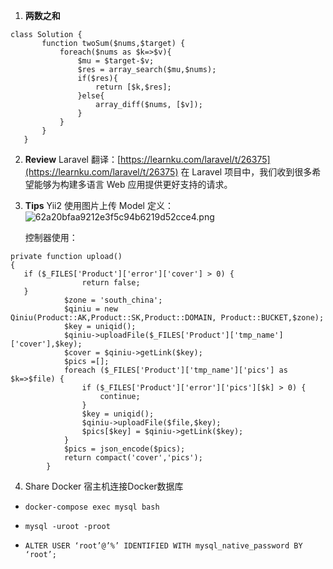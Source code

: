 1. **两数之和**
   
```
class Solution {
       function twoSum($nums,$target) {
           foreach($nums as $k=>$v){
               $mu = $target-$v;
               $res = array_search($mu,$nums);
               if($res){
                   return [$k,$res];
               }else{
                   array_diff($nums, [$v]);
               }
           }
       }
   } 
```
2. **Review**
    Laravel 翻译：[https://learnku.com/laravel/t/26375](https://learnku.com/laravel/t/26375)
    在 Laravel 项目中，我们收到很多希望能够为构建多语言 Web 应用提供更好支持的请求。
3. **Tips**
    Yii2 使用图片上传
    Model 定义：
        ![62a20bfaa9212e3f5c94b6219d52cce4.png](https://github.com/wujianan/ARTS/tree/master/week_1/model.png)
        
    控制器使用：
   
    
```
private function upload()
{
   if ($_FILES['Product']['error']['cover'] > 0) {
                return false;
   }
            $zone = 'south_china';
            $qiniu = new Qiniu(Product::AK,Product::SK,Product::DOMAIN, Product::BUCKET,$zone);
            $key = uniqid();
            $qiniu->uploadFile($_FILES['Product']['tmp_name']['cover'],$key);
            $cover = $qiniu->getLink($key);
            $pics =[];
            foreach ($_FILES['Product']['tmp_name']['pics'] as $k=>$file) {
                if ($_FILES['Product']['error']['pics'][$k] > 0) {
                    continue;
                }
                $key = uniqid();
                $qiniu->uploadFile($file,$key);
                $pics[$key] = $qiniu->getLink($key);
            }
            $pics = json_encode($pics);
            return compact('cover','pics');
        }    
```
4. Share
    Docker 宿主机连接Docker数据库

*     docker-compose exec mysql bash
*     mysql -uroot -proot
*     ALTER USER ‘root’@’%’ IDENTIFIED WITH mysql_native_password BY ‘root’;




